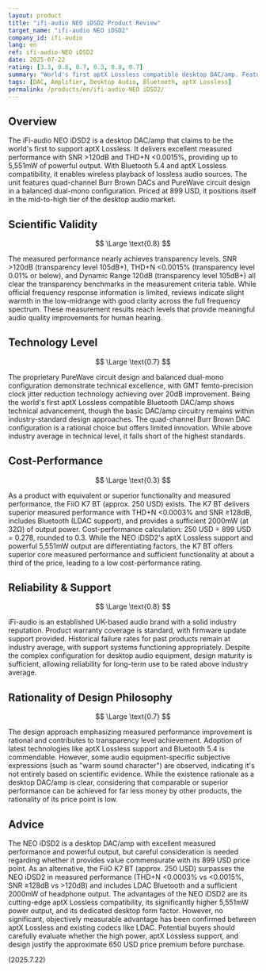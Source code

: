 ```yaml
---
layout: product
title: "ifi-audio NEO iDSD2 Product Review"
target_name: "ifi-audio NEO iDSD2"
company_id: ifi-audio
lang: en
ref: ifi-audio-NEO iDSD2
date: 2025-07-22
rating: [3.3, 0.8, 0.7, 0.3, 0.8, 0.7]
summary: "World's first aptX Lossless compatible desktop DAC/amp. Features excellent measured performance, but its cost-performance is low considering alternatives that offer comparable or superior performance at a fraction of the price."
tags: [DAC, Amplifier, Desktop Audio, Bluetooth, aptX Lossless]
permalink: /products/en/ifi-audio-NEO iDSD2/
---
```


## Overview

The iFi-audio NEO iDSD2 is a desktop DAC/amp that claims to be the world's first to support aptX Lossless. It delivers excellent measured performance with SNR >120dB and THD+N <0.0015%, providing up to 5,551mW of powerful output. With Bluetooth 5.4 and aptX Lossless compatibility, it enables wireless playback of lossless audio sources. The unit features quad-channel Burr Brown DACs and PureWave circuit design in a balanced dual-mono configuration. Priced at 899 USD, it positions itself in the mid-to-high tier of the desktop audio market.

## Scientific Validity

$$ \Large \text{0.8} $$

The measured performance nearly achieves transparency levels. SNR >120dB (transparency level 105dB+), THD+N <0.0015% (transparency level 0.01% or below), and Dynamic Range 120dB (transparency level 105dB+) all clear the transparency benchmarks in the measurement criteria table. While official frequency response information is limited, reviews indicate slight warmth in the low-midrange with good clarity across the full frequency spectrum. These measurement results reach levels that provide meaningful audio quality improvements for human hearing.

## Technology Level

$$ \Large \text{0.7} $$

The proprietary PureWave circuit design and balanced dual-mono configuration demonstrate technical excellence, with GMT femto-precision clock jitter reduction technology achieving over 20dB improvement. Being the world's first aptX Lossless compatible Bluetooth DAC/amp shows technical advancement, though the basic DAC/amp circuitry remains within industry-standard design approaches. The quad-channel Burr Brown DAC configuration is a rational choice but offers limited innovation. While above industry average in technical level, it falls short of the highest standards.

## Cost-Performance

$$ \Large \text{0.3} $$

As a product with equivalent or superior functionality and measured performance, the FiiO K7 BT (approx. 250 USD) exists. The K7 BT delivers superior measured performance with THD+N <0.0003% and SNR ≥128dB, includes Bluetooth (LDAC support), and provides a sufficient 2000mW (at 32Ω) of output power. Cost-performance calculation: 250 USD ÷ 899 USD = 0.278, rounded to 0.3. While the NEO iDSD2's aptX Lossless support and powerful 5,551mW output are differentiating factors, the K7 BT offers superior core measured performance and sufficient functionality at about a third of the price, leading to a low cost-performance rating.

## Reliability & Support

$$ \Large \text{0.8} $$

iFi-audio is an established UK-based audio brand with a solid industry reputation. Product warranty coverage is standard, with firmware update support provided. Historical failure rates for past products remain at industry average, with support systems functioning appropriately. Despite the complex configuration for desktop audio equipment, design maturity is sufficient, allowing reliability for long-term use to be rated above industry average.

## Rationality of Design Philosophy

$$ \Large \text{0.7} $$

The design approach emphasizing measured performance improvement is rational and contributes to transparency level achievement. Adoption of latest technologies like aptX Lossless support and Bluetooth 5.4 is commendable. However, some audio equipment-specific subjective expressions (such as "warm sound character") are observed, indicating it's not entirely based on scientific evidence. While the existence rationale as a desktop DAC/amp is clear, considering that comparable or superior performance can be achieved for far less money by other products, the rationality of its price point is low.

## Advice

The NEO iDSD2 is a desktop DAC/amp with excellent measured performance and powerful output, but careful consideration is needed regarding whether it provides value commensurate with its 899 USD price point. As an alternative, the FiiO K7 BT (approx. 250 USD) surpasses the NEO iDSD2 in measured performance (THD+N <0.0003% vs <0.0015%, SNR ≥128dB vs >120dB) and includes LDAC Bluetooth and a sufficient 2000mW of headphone output. The advantages of the NEO iDSD2 are its cutting-edge aptX Lossless compatibility, its significantly higher 5,551mW power output, and its dedicated desktop form factor. However, no significant, objectively measurable advantage has been confirmed between aptX Lossless and existing codecs like LDAC. Potential buyers should carefully evaluate whether the high power, aptX Lossless support, and design justify the approximate 650 USD price premium before purchase.

(2025.7.22)
